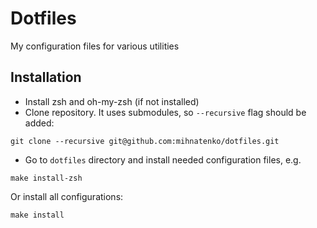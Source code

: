 # Dotfiles

My configuration files for various utilities

## Installation

* Install zsh and oh-my-zsh (if not installed)
* Clone repository. It uses submodules, so `--recursive` flag should be added:
```
git clone --recursive git@github.com:mihnatenko/dotfiles.git
```
* Go to `dotfiles` directory and install needed configuration files, e.g.
```
make install-zsh
```
Or install all configurations:
```
make install
```
